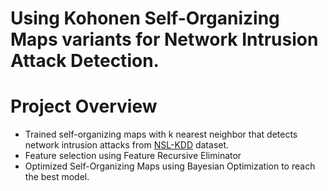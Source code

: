 # Using Kohonen Self-Organizing Maps variants for Network Intrusion Attack Detection. 


# Project Overview 
* Trained self-organizing maps with k nearest neighbor that detects network intrusion attacks from [NSL-KDD](https://www.unb.ca/cic/datasets/nsl.html) dataset.
* Feature selection using Feature Recursive Eliminator
* Optimized Self-Organizing Maps using Bayesian Optimization to reach the best model. 

